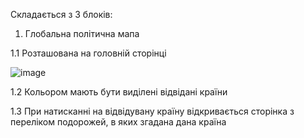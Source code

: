 Складається з 3 блоків:

1. Глобальна політична мапа

1.1 Розташована на головній сторінці

![image](https://user-images.githubusercontent.com/22824947/202215569-75fc84b6-ade1-4725-b3c1-8b6cceb03cad.png)

1.2 Кольором мають бути виділені відвідані країни

1.3 При натисканні на відвідувану країну відкривається сторінка з переліком подорожей, в яких згадана дана країна
